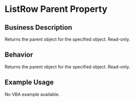 # ListRow Parent Property

## Business Description
Returns the parent object for the specified object. Read-only.

## Behavior
Returns the parent object for the specified object. Read-only.

## Example Usage
No VBA example available.